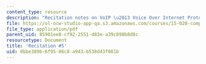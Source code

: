 ```yaml
---
content_type: resource
description: "Recitation notes on VoIP \u2013 Voice Over Internet Protocol."
file: https://ol-ocw-studio-app-qa.s3.amazonaws.com/courses/15-020-competition-in-telecommunications-fall-2003/0bbe389b6f9506c8a943b538d43f081b_rec5.pdf
file_type: application/pdf
parent_uid: 85901ee8-cf92-2551-d83e-a39c898b8d8c
resourcetype: Document
title: 'Recitation #5'
uid: 0bbe389b-6f95-06c8-a943-b538d43f081b
---
```

